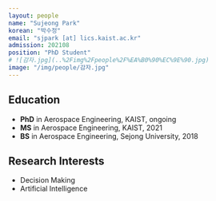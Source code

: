 ```yaml
---
layout: people
name: "Sujeong Park"
korean: "박수정"
email: "sjpark [at] lics.kaist.ac.kr"
admission: 202108
position: "PhD Student"
# ![감자.jpg](..%2Fimg%2Fpeople%2F%EA%B0%90%EC%9E%90.jpg)
image: "/img/people/감자.jpg"
---
```


## Education

- **PhD** in Aerospace Engineering, KAIST, ongoing
- **MS** in Aerospace Engineering, KAIST, 2021
- **BS** in Aerospace Engineering, Sejong University, 2018

## Research Interests

- Decision Making
- Artificial Intelligence